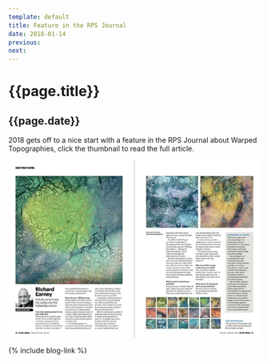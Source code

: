 ```yaml
---
template: default
title: Feature in the RPS Journal
date: 2018-01-14
previous:
next:
---
```


# {{page.title}}

## {{page.date}}

2018 gets off to a nice start with a feature in the RPS Journal about Warped Topographies, click the thumbnail to read the full article.

[![RPS Journal](rpsjournal_thumb.webp "RPS Journal")](RPS-Journal-January-2018.pdf)

{% include blog-link %}